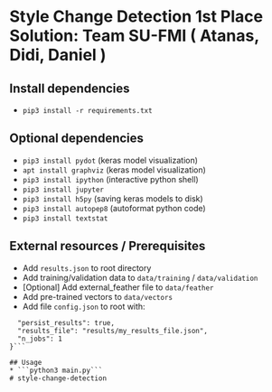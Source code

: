 # Style Change Detection 1st Place Solution: Team SU-FMI ( Atanas, Didi, Daniel )

## Install dependencies
  * ```pip3 install -r requirements.txt```

## Optional dependencies
  * ```pip3 install pydot``` (keras model visualization)
  * ```apt install graphviz``` (keras model visualization)
  * ```pip3 install ipython``` (interactive python shell)
  * ```pip3 install jupyter```
  * ```pip3 install h5py``` (saving keras models to disk)
  * ```pip3 install autopep8``` (autoformat python code)
  * ```pip3 install textstat```

## External resources / Prerequisites
  * Add ```results.json``` to root directory
  * Add training/validation data to ```data/training``` / ```data/validation```
  * [Optional] Add external_feather file to ```data/feather```
  * Add pre-trained vectors to ```data/vectors```
  * Add file ```config.json``` to root with:
  ```{
    "persist_results": true,
    "results_file": "results/my_results_file.json",
    "n_jobs": 1
  }```

## Usage
  * ```python3 main.py```
# style-change-detection
